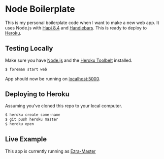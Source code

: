 # Node Boilerplate

This is my personal boilerplate code when I want to make a new web app. It uses Node.js with [Hapi 8.4](http://hapijs.com) and [Handlebars](http://handlebarsjs.com). This is ready to deploy to [Heroku](https://www.heroku.com). 

## Testing Locally

Make sure you have [Node.js](http://nodejs.org/) and the [Heroku Toolbelt](https://toolbelt.heroku.com/) installed.

```sh
$ foreman start web
```

App should now be running on [localhost:5000](http://localhost:5000/).

## Deploying to Heroku

Assuming you've cloned this repo to your local computer.

```sh
$ heroku create some-name
$ git push heroku master
$ heroku open
```

## Live Example

This app is currently running as [Ezra-Master](https://ezra-master.herokuapp.com/Ezra)
